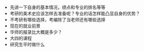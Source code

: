 - 先讲一下自身的基本情况，绩点和专业的排名等等
- 考研的美术史应该怎样去准备呢？专业的话怎样能凸显自身的优势？
- 不考研有哪些选择，考编除了当老师还有哪些选择
- 现在的就业前景
- 华师的报录比大概是多少？
- 大四的课程
- 研究生平时做什么
